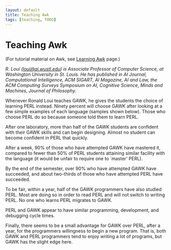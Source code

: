 ```yaml
---
layout: default
title: Teaching Awk
tags: [teaching, TODO]
---
```


Teaching Awk
============

(For tutorial material on Awk, see [Learning Awk][learning] page.)

_R. Loui (<loui@ai.wustl.edu>) is Associate Professor of Computer Science,
at Washington University in St. Louis. He has published in AI Journal,
Computational Intelligence, ACM SIGART, AI Magazine, AI and Law, the ACM
Computing Surveys Symposium on AI, Cognitive Science, Minds and Machines,
Journal of Philosophy._

Whenever Ronald Loui teaches GAWK, he gives the students the choice of
learning PERL instead. Ninety percent will choose GAWK after looking at
a few simple examples of each language (samples shown below). Those who
choose PERL do so because someone told them to learn PERL.

After one laboratory, more than half of the GAWK students are confident
with their GAWK skills and can begin designing. Almost no student can
become confident in PERL that quickly.

After a week, 90% of those who have attempted GAWK have mastered it,
compared to fewer than 50% of PERL students attaining similar facility
with the language (it would be unfair to require one to \`master' PERL).

By the end of the semester, over 90% who have attempted GAWK have
succeeded, and about two-thirds of those who have attempted PERL have
succeeded.

To be fair, within a year, half of the GAWK programmers have also studied
PERL. Most are doing so in order to read PERL and will not switch to
writing PERL. No one who learns PERL migrates to GAWK.

PERL and GAWK appear to have similar programming, development, and
debugging cycle times.

Finally, there seems to be a small advantage for GAWK over PERL, after
a year, for the programmers willingness to begin a new program. That is,
both GAWK and PERL programmers tend to enjoy writing a lot of programs,
but GAWK has the slight edge here.

[learning]: ./learning.html
